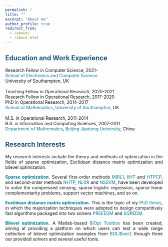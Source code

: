 ```yaml
---
permalink: /
title: ""
excerpt: "About me"
author_profile: true
redirect_from: 
  - /about/
  - /about.html
---
```


<span style="color:#225675">Education and Work Experience</span>
---
Research Fellow in Computer Science, 2021- <br>
<a style="text-decoration:none; color:#007D98" href='https://www.ecs.soton.ac.uk/'>School of Electronics and Computer Science</a><br>
University of Southampton, UK  <br>
<br>
Teaching Fellow in Operational Research, 2020-2021 <br>
Research Fellow in Operational Research, 2017-2020<br>
PhD in  Operational Research, 2014-2017 <br>
<a style="text-decoration:none; color:#007D98" href='https://www.southampton.ac.uk/maths'>School of Mathematics</a>, <a style="text-decoration:none; color:#007D98" href='https://www.southampton.ac.uk/'>University of Southampton</a>, UK <br>
<br>
M.S. in Operational Research, 2011-2014 <br>
B.S. in Information and Computing Sciences, 2007-2011 <br>
<a style="text-decoration:none; color:#007D98" href='http://en.sci.njtu.edu.cn/Department/DepartmentofMathematics/index.htm'>Department of Mathematics</a>, <a style="text-decoration:none; color:#007D98" href='http://en.njtu.edu.cn/'>Beijing Jiaotong University</a>, China 

<span style="color:#225675">Research Interests</span>
---

<p><div style="text-align:justify;"> 
My research interests include the theory and methods of optimization in the fields of sparse optimization,  Euclidean distance matrix optimization and bilevel
  optimization. </div></p> 
  
<p><div style="text-align:justify"> 
  <span style="color:#007D98"> <b> Sparse  optimization.</b> </span>  Several first-order methods <a style="text-decoration:none; color:#007D98" href="https://github.com/ShenglongZhou/MIRL1">MIRL1</a>, <a style="text-decoration:none; color:#007D98" href="https://github.com/ShenglongZhou/IIHT">IIHT</a> and <a style="text-decoration:none; color:#007D98" href="https://github.com/ShenglongZhou/HTPCP">HTPCP</a>, and second-order methods  <a style="text-decoration:none; color:#007D98" href="https://github.com/ShenglongZhou/NHTPver2">NHTP</a>, <a style="text-decoration:none; color:#007D98" href="https://github.com/ShenglongZhou/NHTPver2">NL0R</a> and <a style="text-decoration:none; color:#007D98" href="https://github.com/ShenglongZhou/NHTPver2">NSSVM</a>, have been developed to solve the compressed sensing, sparse logistic regression, sparse linear complementarity problems, support vector machines, and so on.  
</div></p>

<p><div style="text-align:justify">
  <span style="color:#007D98"><b>Euclidean distance matrix optimization.</b></span> This is the topic of my <a style="text-decoration:none; color:#007D98" href="https://eprints.soton.ac.uk/429739/">PhD thesis</a>, in which the majorization techniques were adopted to design competitively fast algorithms packaged into two solvers <a style="text-decoration:none; color:#007D98" href="https://github.com/ShenglongZhou/PREEEDM">PREEEDM</a> and <a style="text-decoration:none; color:#007D98" href="https://github.com/ShenglongZhou/SQREDM">SQREDM</a>. 
</div></p>

 <p><div style="text-align:justify">
  <span style="color:#007D98"><b>Bilevel optimization.</b></span>   A Matlab-based <a style="text-decoration:none;  color:#007D98" href="https://biopt.github.io/">BiOpt Toolbox</a> has been created, aiming at providing a platform on which users can test a wide range collection of bilevel optimization examples from <a style="text-decoration:none;  color:#007D98" href="https://biopt.github.io/">BOLIBver2</a> through three our provided solvers and several useful tools. 
</div></p>
